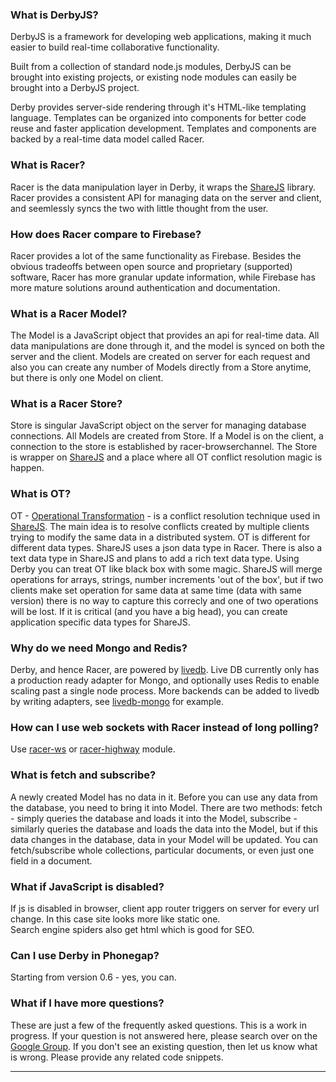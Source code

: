 ### What is DerbyJS?

DerbyJS is a framework for developing web applications, making it much easier to build real-time collaborative functionality.  

Built from a collection of standard node.js modules, DerbyJS can be brought into existing projects, or existing node modules can easily be brought into a DerbyJS project.  

Derby provides server-side rendering through it's HTML-like templating language. Templates can be organized into components for better code reuse and faster application development. 
Templates and components are backed by a real-time data model called Racer.


### What is Racer?

Racer is the data manipulation layer in Derby, it wraps the [ShareJS](http://sharejs.org) library. Racer provides a consistent API for managing data on the server and client, and seemlessly syncs the two with little thought from the user.


### How does Racer compare to Firebase?

Racer provides a lot of the same functionality as Firebase. Besides the obvious tradeoffs between open source and proprietary (supported) software, Racer has more granular update information, while Firebase has more mature solutions around authentication and documentation. 


### What is a Racer Model?

The Model is a JavaScript object that provides an api for real-time data. All data manipulations are done through it, and the model is synced on both the server and the client. Models are created on server for each request and also you can create any number of Models directly from a Store anytime, but there is only one Model on client.


### What is a Racer Store?

Store is singular JavaScript object on the server for managing database connections. All Models are created from Store. If a Model is on the client, a connection to the store is established by racer-browserchannel. The Store is wrapper on [ShareJS](http://sharejs.org) and a place where all OT conflict resolution magic is happen.

### What is OT?

OT - [Operational Transformation](http://en.wikipedia.org/wiki/Operational_transformation) - is a conflict resolution technique used in [ShareJS](http://sharejs.org). The main idea is to resolve conflicts created by multiple clients trying to modify the same data in a distributed system.
OT is different for different data types. ShareJS uses a json data type in Racer. There is also a text data type in ShareJS and plans to add a rich text data type.
Using Derby you can treat OT like black box with some magic. ShareJS will merge operations for arrays, strings, number increments 'out of the box', but if two clients make set operation for same data at same time (data with same version) there is no way to capture this correcly and one of two operations will be lost. If it is critical (and you have a big head), you can create application specific data types for ShareJS.

### Why do we need Mongo and Redis?

Derby, and hence Racer, are powered by [livedb](https://github.com/share/livedb). Live DB currently only has a production ready adapter for Mongo, and optionally uses Redis to enable scaling past a single node process. More backends can be added to livedb by writing adapters, see [livedb-mongo](https://github.com/share/livedb-mongo) for example.


### How can I use web sockets with Racer instead of long polling?

Use [racer-ws](https://github.com/derbyparty/racer-ws) or [racer-highway](https://github.com/derbyparty/racer-highway) module.

### What is fetch and subscribe?

A newly created Model has no data in it. Before you can use any data from the database, you need to bring it into Model. There are two methods: fetch - simply queries the database and loads it into the Model, subscribe - similarly queries the database and loads the data into the Model, but if this data changes in the database, data in your Model will be updated. You can fetch/subscribe whole collections, particular documents, or even just one field in a document.


### What if JavaScript is disabled?

If js is disabled in browser, client app router triggers on server for every url change. In this case site looks more like static one.  
Search engine spiders also get html which is good for SEO.

### Can I use Derby in Phonegap?

Starting from version 0.6 - yes, you can.


### What if I have more questions?

These are just a few of the frequently asked questions. This is a work in progress. If your question is not answered here, please search over on the [Google Group](https://groups.google.com/forum/?fromgroups#!forum/derbyjs). If you don't see an existing question, then let us know what is wrong. Please provide any related code snippets.

------


